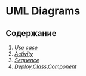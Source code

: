 # UML Diagrams 
## Содержание  
1. *[Use case](https://github.com/RuslanGitelman/GeoQuiz/blob/master/Diagrams/Use%20Case/Readme.md)*
2. *[Activity](https://github.com/RuslanGitelman/GeoQuiz/blob/master/Diagrams/Activity/Readme.md)*
3. *[Sequence](https://github.com/RuslanGitelman/GeoQuiz/blob/master/Diagrams/Sequence/Readme.md)*
4. *[Deploy,Class,Component](https://github.com/RuslanGitelman/GeoQuiz/blob/master/Diagrams/DCC/Readme.md)*
